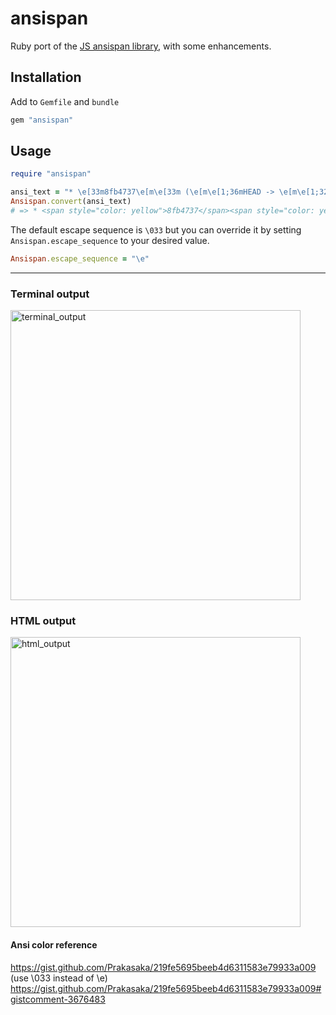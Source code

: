 # ansispan

Ruby port of the [JS ansispan library](https://github.com/mmalecki/ansispan), with some enhancements.

## Installation

Add to `Gemfile` and `bundle`
```rb
gem "ansispan"
```

## Usage

```rb
require "ansispan"

ansi_text = "* \e[33m8fb4737\e[m\e[33m (\e[m\e[1;36mHEAD -> \e[m\e[1;32mmaster\e[m\e[33m, \e[m\e[1;31morigin/master\e[m\e[33m, \e[m\e[1;31morigin/HEAD\e[m\e[33m)\e[m rails new\n"
Ansispan.convert(ansi_text)
# => * <span style="color: yellow">8fb4737</span><span style="color: yellow"> (</span><span style="font-weight: bold; color: cyan">HEAD -> </span><span style="font-weight: bold; color: green">master</span><span style="color: yellow">, </span><span style="font-weight: bold; color: red">origin/master</span><span style="color: yellow">, </span><span style="font-weight: bold; color: red">origin/HEAD</span><span style="color: yellow">)</span> rails new
```

The default escape sequence is `\033` but you can override it by setting `Ansispan.escape_sequence` to your desired value.

```rb
Ansispan.escape_sequence = "\e"
```

---

### Terminal output

<img width="464" alt="terminal_output" src="https://user-images.githubusercontent.com/17581658/124416295-49170400-dd1c-11eb-8956-fa99e134cd12.png">

### HTML output

<img width="464" alt="html_output" src="https://user-images.githubusercontent.com/17581658/124416291-474d4080-dd1c-11eb-9dd0-bbd05b7170aa.png">

#### Ansi color reference

https://gist.github.com/Prakasaka/219fe5695beeb4d6311583e79933a009
(use \033 instead of \e) https://gist.github.com/Prakasaka/219fe5695beeb4d6311583e79933a009#gistcomment-3676483

